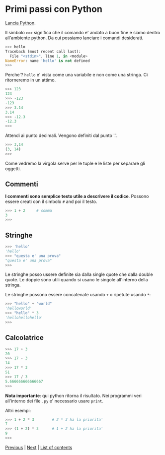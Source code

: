 # Primi passi con Python

[Lancia Python](installing-python.md).

Il simbolo `>>>` significa che il comando e' andato a buon fine e siamo dentro all'ambiente python. Da cui possiamo lanciare i comandi desiderati.

```python
>>> hello
Traceback (most recent call last):
  File "<stdin>", line 1, in <module>
NameError: name 'hello' is not defined
>>>
```
Perche'? `hello` e' vista come una variabile e non come una stringa. Ci ritorneremo in un attimo.

```python
>>> 123
123
>>> -123
-123
>>> 3.14
3.14
>>> -12.3
-12.3
>>>
```

Attendi ai punto decimali. Vengono definiti dal punto '.'.
```python
>>> 3,14
(3, 14)
>>>
```
Come vedremo la virgola serve per le tuple e le liste per separare gli oggetti.

## Commenti

**I commenti sono semplice testo utile a descrivere il codice**. Possono essere creati con il simbolo
`#` and poi il testo.

```python
>>> 1 + 2     # somma
3
>>>
```

## Stringhe

```python
>>> 'hello'
'hello'
>>> "questa e' una prova"
"questa e' una prova"
>>>
```
Le stringhe posso ussere definite sia dalla single quote che dalla double quote. Le doppie sono utili quando si usano le singole all'interno della stringa.

Le stringhe possono essere concatenate usando `+` o ripetute usando `*`:

```python
>>> "hello" + "world"
'helloworld'
>>> "hello" * 3
'hellohellohello'
>>>
```

## Calcolatrice


```python
>>> 17 + 3
20
>>> 17 - 3
14
>>> 17 * 3
51
>>> 17 / 3
5.666666666666667
>>>
```

**Nota importante**: qui python ritorna il risultato. Nei programmi veri all'interno dei file `.py` e' necessario usare `print`.

Altri esempi:

```python
>>> 1 + 2 * 3        # 2 * 3 ha la priorita'
7
>>> (1 + 2) * 3      # 1 + 2 ha la priorita'
9
>>>
```

[Previous](installing-python.md) | [Next](variables.md) |
[List of contents](../README.md#basics)
